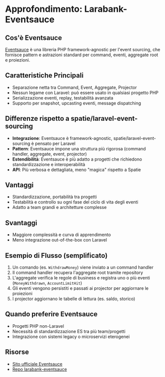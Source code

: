 # Approfondimento: Larabank-Eventsauce

## Cos'è Eventsauce
[Eventsauce](https://eventsauce.io/) è una libreria PHP framework-agnostic per l'event sourcing, che fornisce pattern e astrazioni standard per command, eventi, aggregate root e proiezioni.

## Caratteristiche Principali
- Separazione netta tra Command, Event, Aggregate, Projector
- Nessun legame con Laravel: può essere usato in qualsiasi progetto PHP
- Serializzazione eventi, replay, testabilità avanzata
- Supporto per snapshot, upcasting eventi, message dispatching

## Differenze rispetto a spatie/laravel-event-sourcing
- **Integrazione**: Eventsauce è framework-agnostic, spatie/laravel-event-sourcing è pensato per Laravel
- **Pattern**: Eventsauce impone una struttura più rigorosa (command handler, aggregate, event, projector)
- **Estendibilità**: Eventsauce è più adatto a progetti che richiedono standardizzazione e interoperabilità
- **API**: Più verbosa e dettagliata, meno "magica" rispetto a Spatie

## Vantaggi
- Standardizzazione, portabilità tra progetti
- Testabilità e controllo su ogni fase del ciclo di vita degli eventi
- Adatto a team grandi e architetture complesse

## Svantaggi
- Maggiore complessità e curva di apprendimento
- Meno integrazione out-of-the-box con Laravel

## Esempio di Flusso (semplificato)
1. Un comando (es. `WithdrawMoney`) viene inviato a un command handler
2. Il command handler recupera l'aggregate root tramite repository
3. L'aggregate verifica le regole di business e registra uno o più eventi (`MoneyWithdrawn`, `AccountLimitHit`)
4. Gli eventi vengono persistiti e passati ai projector per aggiornare le proiezioni
5. I projector aggiornano le tabelle di lettura (es. saldo, storico)

## Quando preferire Eventsauce
- Progetti PHP non-Laravel
- Necessità di standardizzazione ES tra più team/progetti
- Integrazione con sistemi legacy o microservizi eterogenei

## Risorse
- [Sito ufficiale Eventsauce](https://eventsauce.io/)
- [Repo larabank-eventsauce](https://github.com/spatie/larabank-eventsauce) 
